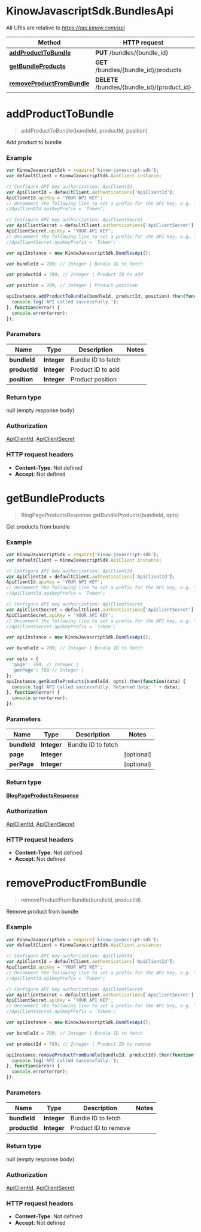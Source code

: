 # KinowJavascriptSdk.BundlesApi

All URIs are relative to *https://api.kinow.com/api*

Method | HTTP request | Description
------------- | ------------- | -------------
[**addProductToBundle**](BundlesApi.md#addProductToBundle) | **PUT** /bundles/{bundle_id} | 
[**getBundleProducts**](BundlesApi.md#getBundleProducts) | **GET** /bundles/{bundle_id}/products | 
[**removeProductFromBundle**](BundlesApi.md#removeProductFromBundle) | **DELETE** /bundles/{bundle_id}/{product_id} | 


<a name="addProductToBundle"></a>
# **addProductToBundle**
> addProductToBundle(bundleId, productId, position)



Add product to bundle

### Example
```javascript
var KinowJavascriptSdk = require('kinow-javascript-sdk');
var defaultClient = KinowJavascriptSdk.ApiClient.instance;

// Configure API key authorization: ApiClientId
var ApiClientId = defaultClient.authentications['ApiClientId'];
ApiClientId.apiKey = 'YOUR API KEY';
// Uncomment the following line to set a prefix for the API key, e.g. "Token" (defaults to null)
//ApiClientId.apiKeyPrefix = 'Token';

// Configure API key authorization: ApiClientSecret
var ApiClientSecret = defaultClient.authentications['ApiClientSecret'];
ApiClientSecret.apiKey = 'YOUR API KEY';
// Uncomment the following line to set a prefix for the API key, e.g. "Token" (defaults to null)
//ApiClientSecret.apiKeyPrefix = 'Token';

var apiInstance = new KinowJavascriptSdk.BundlesApi();

var bundleId = 789; // Integer | Bundle ID to fetch

var productId = 789; // Integer | Product ID to add

var position = 789; // Integer | Product position

apiInstance.addProductToBundle(bundleId, productId, position).then(function() {
  console.log('API called successfully.');
}, function(error) {
  console.error(error);
});

```

### Parameters

Name | Type | Description  | Notes
------------- | ------------- | ------------- | -------------
 **bundleId** | **Integer**| Bundle ID to fetch | 
 **productId** | **Integer**| Product ID to add | 
 **position** | **Integer**| Product position | 

### Return type

null (empty response body)

### Authorization

[ApiClientId](../README.md#ApiClientId), [ApiClientSecret](../README.md#ApiClientSecret)

### HTTP request headers

 - **Content-Type**: Not defined
 - **Accept**: Not defined

<a name="getBundleProducts"></a>
# **getBundleProducts**
> BlogPageProductsResponse getBundleProducts(bundleId, opts)



Get products from bundle

### Example
```javascript
var KinowJavascriptSdk = require('kinow-javascript-sdk');
var defaultClient = KinowJavascriptSdk.ApiClient.instance;

// Configure API key authorization: ApiClientId
var ApiClientId = defaultClient.authentications['ApiClientId'];
ApiClientId.apiKey = 'YOUR API KEY';
// Uncomment the following line to set a prefix for the API key, e.g. "Token" (defaults to null)
//ApiClientId.apiKeyPrefix = 'Token';

// Configure API key authorization: ApiClientSecret
var ApiClientSecret = defaultClient.authentications['ApiClientSecret'];
ApiClientSecret.apiKey = 'YOUR API KEY';
// Uncomment the following line to set a prefix for the API key, e.g. "Token" (defaults to null)
//ApiClientSecret.apiKeyPrefix = 'Token';

var apiInstance = new KinowJavascriptSdk.BundlesApi();

var bundleId = 789; // Integer | Bundle ID to fetch

var opts = { 
  'page': 789, // Integer | 
  'perPage': 789 // Integer | 
};
apiInstance.getBundleProducts(bundleId, opts).then(function(data) {
  console.log('API called successfully. Returned data: ' + data);
}, function(error) {
  console.error(error);
});

```

### Parameters

Name | Type | Description  | Notes
------------- | ------------- | ------------- | -------------
 **bundleId** | **Integer**| Bundle ID to fetch | 
 **page** | **Integer**|  | [optional] 
 **perPage** | **Integer**|  | [optional] 

### Return type

[**BlogPageProductsResponse**](BlogPageProductsResponse.md)

### Authorization

[ApiClientId](../README.md#ApiClientId), [ApiClientSecret](../README.md#ApiClientSecret)

### HTTP request headers

 - **Content-Type**: Not defined
 - **Accept**: Not defined

<a name="removeProductFromBundle"></a>
# **removeProductFromBundle**
> removeProductFromBundle(bundleId, productId)



Remove product from bundle

### Example
```javascript
var KinowJavascriptSdk = require('kinow-javascript-sdk');
var defaultClient = KinowJavascriptSdk.ApiClient.instance;

// Configure API key authorization: ApiClientId
var ApiClientId = defaultClient.authentications['ApiClientId'];
ApiClientId.apiKey = 'YOUR API KEY';
// Uncomment the following line to set a prefix for the API key, e.g. "Token" (defaults to null)
//ApiClientId.apiKeyPrefix = 'Token';

// Configure API key authorization: ApiClientSecret
var ApiClientSecret = defaultClient.authentications['ApiClientSecret'];
ApiClientSecret.apiKey = 'YOUR API KEY';
// Uncomment the following line to set a prefix for the API key, e.g. "Token" (defaults to null)
//ApiClientSecret.apiKeyPrefix = 'Token';

var apiInstance = new KinowJavascriptSdk.BundlesApi();

var bundleId = 789; // Integer | Bundle ID to fetch

var productId = 789; // Integer | Product ID to remove

apiInstance.removeProductFromBundle(bundleId, productId).then(function() {
  console.log('API called successfully.');
}, function(error) {
  console.error(error);
});

```

### Parameters

Name | Type | Description  | Notes
------------- | ------------- | ------------- | -------------
 **bundleId** | **Integer**| Bundle ID to fetch | 
 **productId** | **Integer**| Product ID to remove | 

### Return type

null (empty response body)

### Authorization

[ApiClientId](../README.md#ApiClientId), [ApiClientSecret](../README.md#ApiClientSecret)

### HTTP request headers

 - **Content-Type**: Not defined
 - **Accept**: Not defined

